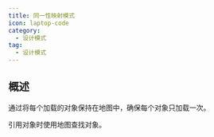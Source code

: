 ```yaml
---
title: 同一性映射模式
icon: laptop-code
category:
  - 设计模式
tag:
  - 设计模式
---
```


## 概述

通过将每个加载的对象保持在地图中，确保每个对象只加载一次。

引用对象时使用地图查找对象。


